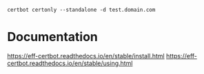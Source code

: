 ```
certbot certonly --standalone -d test.domain.com
```

# Documentation
https://eff-certbot.readthedocs.io/en/stable/install.html
https://eff-certbot.readthedocs.io/en/stable/using.html
